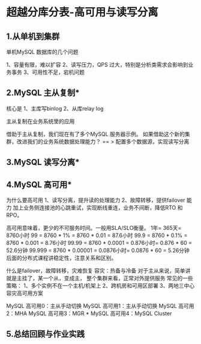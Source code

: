 # 超越分库分表-高可用与读写分离

## 1.从单机到集群

单机MySQL 数据库的几个问题

1、容量有限，难以扩容
2、读写压力，QPS 过大，特别是分析类需求会影响到业务事务
3、可用性不足，宕机问题

## 2.MySQL 主从复制*

核心是
1、主库写binlog
2、从库relay log

主从复制在业务系统里的应用

借助于主从复制，我们现在有了多个MySQL 服务器示例。
如果借助这个新的集群，改进我们的业务系统数据处理能力？
== > 配置多个数据源，实现读写分离

## 3.MySQL 读写分离*


## 4.MySQL 高可用*

为什么要高可用
1、读写分离，提升读的处理能力
2、故障转移，提供failover 能力
加上业务侧连接池的心跳重试，实现断线重连，业务不间断，降低RTO 和RPO。

高可用意味着，更少的不可服务时间。一般用SLA/SLO衡量。
1年= 365天= 8760小时
99 = 8760 * 1% = 8760 * 0.01 = 87.6小时
99.9 = 8760 * 0.1% = 8760 * 0.001 = 8.76小时
99.99 = 8760 * 0.0001 = 0.876小时= 0.876 * 60 = 52.6分钟
99.999 = 8760 * 0.00001 = 0.0876小时= 0.0876 * 60 = 5.26分钟
后面的分布式课程讲稳定性，注意关系和区别。

什么是failover，故障转移，灾难恢复
容灾：热备与冷备
对于主从来说，简单讲就是主挂了，某一个从，变成主，
整个集群来看，正常对外提供服务
常见的一些策略：
1、多个实例不在一个主机/机架上
2、跨机房和可用区部署
3、两地三中心容灾高可用方案

MySQL 高可用0：主从手动切换
MySQL 高可用1：主从手动切换
MySQL 高可用2：MHA
MySQL 高可用3：MGR *
MySQL 高可用4：MySQL Cluster

## 5.总结回顾与作业实践